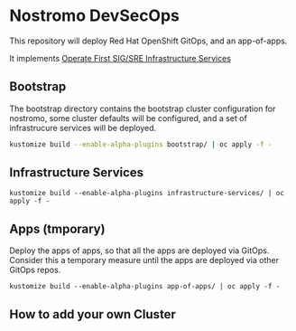 # Nostromo DevSecOps

This repository will deploy Red Hat OpenShift GitOps, and an app-of-apps.

It implements [Operate First SIG/SRE Infrastructure Services](https://github.com/operate-first/community/issues/251)

## Bootstrap

The bootstrap directory contains the bootstrap cluster configuration for nostromo, some cluster defaults will be configured, and a set of infrastrucure services will be deployed.

```bash
kustomize build --enable-alpha-plugins bootstrap/ | oc apply -f -
```

## Infrastructure Services

`kustomize build --enable-alpha-plugins infrastructure-services/ | oc apply -f -`

## Apps (tmporary)

Deploy the apps of apps, so that all the apps are deployed via GitOps. Consider this a temporary measure until the apps are deployed via other GitOps repos.

`kustomize build --enable-alpha-plugins app-of-apps/ | oc apply -f -`

## How to add your own Cluster

